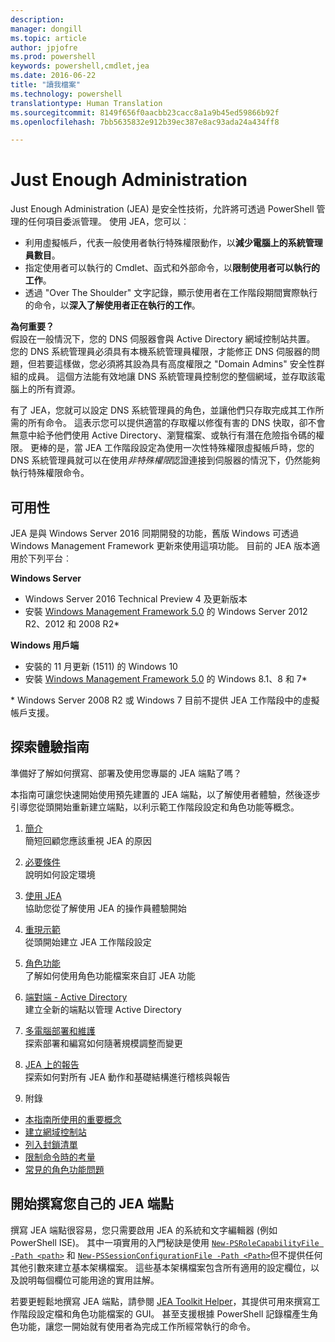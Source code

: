 ```yaml
---
description: 
manager: dongill
ms.topic: article
author: jpjofre
ms.prod: powershell
keywords: powershell,cmdlet,jea
ms.date: 2016-06-22
title: "讀我檔案"
ms.technology: powershell
translationtype: Human Translation
ms.sourcegitcommit: 8149f656f0aacbb23cacc8a1a9b45ed59866b92f
ms.openlocfilehash: 7bb5635832e912b39ec387e8ac93ada24a434ff8

---
```


# Just Enough Administration
Just Enough Administration (JEA) 是安全性技術，允許將可透過 PowerShell 管理的任何項目委派管理。
使用 JEA，您可以︰
- 利用虛擬帳戶，代表一般使用者執行特殊權限動作，以**減少電腦上的系統管理員數目**。
- 指定使用者可以執行的 Cmdlet、函式和外部命令，以**限制使用者可以執行的工作**。
- 透過 "Over The Shoulder" 文字記錄，顯示使用者在工作階段期間實際執行的命令，以**深入了解使用者正在執行的工作**。

**為何重要？**  
假設在一般情況下，您的 DNS 伺服器會與 Active Directory 網域控制站共置。
您的 DNS 系統管理員必須具有本機系統管理員權限，才能修正 DNS 伺服器的問題，但若要這樣做，您必須將其設為具有高度權限之 "Domain Admins" 安全性群組的成員。
這個方法能有效地讓 DNS 系統管理員控制您的整個網域，並存取該電腦上的所有資源。

有了 JEA，您就可以設定 DNS 系統管理員的角色，並讓他們只存取完成其工作所需的所有命令。
這表示您可以提供適當的存取權以修復有害的 DNS 快取，卻不會無意中給予他們使用 Active Directory、瀏覽檔案、或執行有潛在危險指令碼的權限。
更棒的是，當 JEA 工作階段設定為使用一次性特殊權限虛擬帳戶時，您的 DNS 系統管理員就可以在使用*非特殊權限*認證連接到伺服器的情況下，仍然能夠執行特殊權限命令。

## 可用性
JEA 是與 Windows Server 2016 同期開發的功能，舊版 Windows 可透過 Windows Management Framework 更新來使用這項功能。
目前的 JEA 版本適用於下列平台︰

**Windows Server**
- Windows Server 2016 Technical Preview 4 及更新版本
- 安裝 [Windows Management Framework 5.0](https://www.microsoft.com/en-us/download/details.aspx?id=50395) 的 Windows Server 2012 R2、2012 和 2008 R2\*

**Windows 用戶端**
- 安裝的 11 月更新 (1511) 的 Windows 10
- 安裝 [Windows Management Framework 5.0](https://www.microsoft.com/en-us/download/details.aspx?id=50395) 的 Windows 8.1、8 和 7\*

\* Windows Server 2008 R2 或 Windows 7 目前不提供 JEA 工作階段中的虛擬帳戶支援。


## 探索體驗指南
準備好了解如何撰寫、部署及使用您專屬的 JEA 端點了嗎？

本指南可讓您快速開始使用預先建置的 JEA 端點，以了解使用者體驗，然後逐步引導您從頭開始重新建立端點，以利示範工作階段設定和角色功能等概念。

1.  [簡介](introduction.md)   
簡短回顧您應該重視 JEA 的原因

2.  [必要條件](prerequisites.md)  
說明如何設定環境

3.  [使用 JEA](using-jea.md)  
協助您從了解使用 JEA 的操作員體驗開始

4.  [重現示範](remake-the-demo-endpoint.md)  
從頭開始建立 JEA 工作階段設定

5.  [角色功能](role-capabilities.md)  
了解如何使用角色功能檔案來自訂 JEA 功能

6.  [端對端 - Active Directory](end-to-end---active-directory.md)  
建立全新的端點以管理 Active Directory

7.  [多電腦部署和維護](multi-machine-deployment-and-maintenance.md)  
探索部署和編寫如何隨著規模調整而變更

8.  [JEA 上的報告](reporting-on-jea.md)  
探索如何對所有 JEA 動作和基礎結構進行稽核與報告

9.  附錄
  - [本指南所使用的重要概念](key-concepts-used-throughout-this-guide.md)  
  -  [建立網域控制站](creating-a-domain-controller.md)  
  -  [列入封鎖清單](on-blacklisting.md)  
  -  [限制命令時的考量](considerations-when-limiting-commands.md)  
  -  [常見的角色功能問題](common-role-capability-pitfalls.md)

## 開始撰寫您自己的 JEA 端點
撰寫 JEA 端點很容易，您只需要啟用 JEA 的系統和文字編輯器 (例如 PowerShell ISE)。
其中一項實用的入門秘訣是使用 [`New-PSRoleCapabilityFile -Path <path>`](https://technet.microsoft.com/library/mt631422.aspx) 和 [`New-PSSessionConfigurationFile -Path <Path>`](https://technet.microsoft.com/library/mt631422.aspx)但不提供任何其他引數來建立基本架構檔案。
這些基本架構檔案包含所有適用的設定欄位，以及說明每個欄位可能用途的實用註解。

若要更輕鬆地撰寫 JEA 端點，請參閱 [JEA Toolkit Helper](http://blogs.technet.com/b/privatecloud/archive/2015/12/20/introducing-the-updated-jea-helper-tool.aspx)，其提供可用來撰寫工作階段設定檔和角色功能檔案的 GUI。
甚至支援根據 PowerShell 記錄檔產生角色功能，讓您一開始就有使用者為完成工作所經常執行的命令。




<!--HONumber=Aug16_HO5-->


